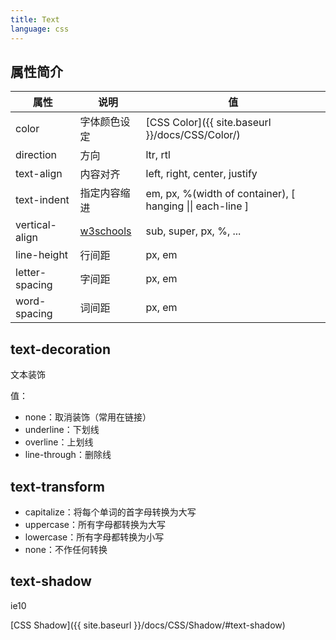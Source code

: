 ```yaml
---
title: Text
language: css
---
```


## 属性简介

| 属性  | 说明 | 值 |
| ----- |----| -- |
| color | 字体颜色设定 |[CSS Color]({{ site.baseurl }}/docs/CSS/Color/) |
|direction | 方向 | ltr, rtl|
|text-align | 内容对齐 | left, right, center, justify|
|text-indent | 指定内容缩进 | em, px, %(width of container), [ hanging \|\| each-line ] |
|vertical-align|[w3schools](http://www.w3schools.com/cssref/pr_pos_vertical-align.asp)|sub, super, px, %, ...|
|line-height | 行间距 | px, em|
|letter-spacing | 字间距 | px, em|
|word-spacing | 词间距 | px, em|

## text-decoration

文本装饰

值：

* none：取消装饰（常用在链接）
* underline：下划线
* overline：上划线
* line-through：删除线

## text-transform

* capitalize：将每个单词的首字母转换为大写
* uppercase：所有字母都转换为大写
* lowercase：所有字母都转换为小写
* none：不作任何转换

## text-shadow

ie10

[CSS Shadow]({{ site.baseurl }}/docs/CSS/Shadow/#text-shadow)
